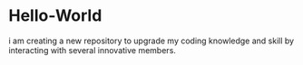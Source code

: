 # Hello-World
i am creating a new repository to upgrade my coding knowledge and skill by interacting with several innovative members.
